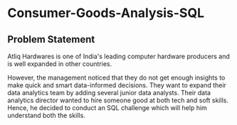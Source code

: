 # Consumer-Goods-Analysis-SQL
## Problem Statement
Atliq Hardwares is one of India's leading computer hardware producers and is well expanded in other countries.

However, the management noticed that they do not get enough insights to make quick and smart data-informed decisions. They want to expand their data analytics team by adding several junior data analysts. Their data analytics director wanted to hire someone good at both tech and soft skills. Hence, he decided to conduct an SQL challenge which will help him understand both the skills.
